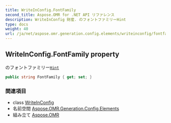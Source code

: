 ```yaml
---
title: WriteInConfig.FontFamily
second_title: Aspose.OMR for .NET API リファレンス
description: WriteInConfig 財産. のフォントファミリーHint
type: docs
weight: 40
url: /ja/net/aspose.omr.generation.config.elements/writeinconfig/fontfamily/
---
```

## WriteInConfig.FontFamily property

のフォントファミリー[`Hint`](../hint/)

```csharp
public string FontFamily { get; set; }
```

### 関連項目

* class [WriteInConfig](../)
* 名前空間 [Aspose.OMR.Generation.Config.Elements](../../writeinconfig/)
* 組み立て [Aspose.OMR](../../../)


